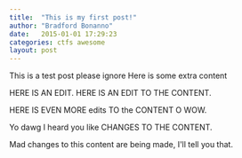 ```yaml
---
title:  "This is my first post!"
author: "Bradford Bonanno"
date:   2015-01-01 17:29:23
categories: ctfs awesome
layout: post
---
```


This is a test post please ignore
Here is some extra content

HERE IS AN EDIT. HERE IS AN EDIT TO THE CONTENT.

HERE IS EVEN MORE edits TO the CONTENT O WOW.

Yo dawg I heard you like CHANGES TO THE CONTENT.

Mad changes to this content are being made, I'll tell you that.
